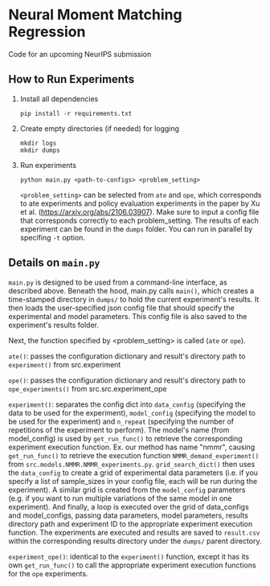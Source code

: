 # Neural Moment Matching Regression
Code for an upcoming NeurIPS submission   

## How to Run Experiments

1. Install all dependencies
   ```
   pip install -r requirements.txt
   ```
2. Create empty directories (if needed) for logging
   ```
   mkdir logs
   mkdir dumps
   ```
3. Run experiments
   ```
   python main.py <path-to-configs> <problem_setting>
   ```
   `<problem_setting>` can be selected from `ate` and `ope`, which corresponds to ate experiments and policy evaluation experiments in the paper by Xu et al. (https://arxiv.org/abs/2106.03907). Make sure to input a config file that corresponds correctly to each problem_setting. The results of each experiment can be found in the `dumps` folder. You can run in parallel by specifing  `-t` option.

## Details on `main.py`

`main.py` is designed to be used from a command-line interface, as described above. Beneath the hood, main.py calls `main()`, which creates a time-stamped directory in `dumps/` to hold the current experiment's results. It then loads the user-specified json config file that should specify the experimental and model parameters. This config file is also saved to the experiment's results folder. 

Next, the function specified by <problem_setting> is called (`ate` or `ope`). 

`ate()`: passes the configuration dictionary and result's directory path to `experiment()` from src.experiment

`ope()`: passes the configuration dictionary and result's directory path to `ope_experiments()` from src.src.experiment_ope

`experiment()`: separates the config dict into `data_config` (specifying the data to be used for the experiment), `model_config` (specifying the model to be used for the experiment) and `n_repeat` (specifying the number of repetitions of the experiment to perform). The model's name (from model_config) is used by `get_run_func()` to retrieve the corresponding experiment execution function. Ex. our method has name "nmmr", causing `get_run_func()` to retrieve the execution function `NMMR_demand_experiment()` from `src.models.NMMR.NMMR_experiments.py`. `grid_search_dict()` then uses the `data_config` to create a grid of experimental data parameters (i.e. if you specify a list of sample_sizes in your config file, each will be run during the experiment). A similar grid is created from the `model_config` parameters (e.g. if you want to run multiple variations of the same model in one experiment). And finally, a loop is executed over the grid of data_configs and model_configs, passing data parameters, model parameters, results directory path and experiment ID to the appropriate experiment execution function. The experiments are executed and results are saved to `result.csv` within the corresponding results directory under the  `dumps/` parent directory.

`experiment_ope()`: identical to the `experiment()` function, except it has its own `get_run_func()` to call the appropriate experiment execution functions for the `ope` experiments.
